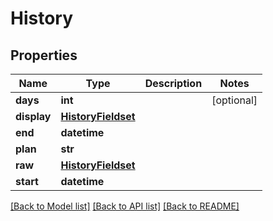 # History

## Properties
Name | Type | Description | Notes
------------ | ------------- | ------------- | -------------
**days** | **int** |  | [optional] 
**display** | [**HistoryFieldset**](HistoryFieldset.md) |  | 
**end** | **datetime** |  | 
**plan** | **str** |  | 
**raw** | [**HistoryFieldset**](HistoryFieldset.md) |  | 
**start** | **datetime** |  | 

[[Back to Model list]](../README.md#documentation-for-models) [[Back to API list]](../README.md#documentation-for-api-endpoints) [[Back to README]](../README.md)


